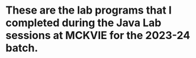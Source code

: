 # These are the lab programs that I completed during the Java Lab sessions at MCKVIE for the 2023-24 batch.
